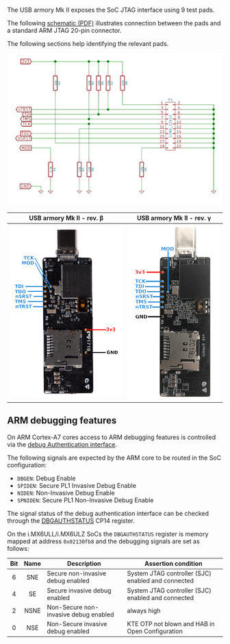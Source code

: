 The USB armory Mk II exposes the SoC JTAG interface using 9 test pads.

The following [schematic (PDF)](https://github.com/usbarmory/usbarmory/raw/master/hardware/mark-two/jtag-breakout.pdf) illustrates connection between the pads and a
standard ARM JTAG 20-pin connector.

The following sections help identifying the relevant pads.

![Mk II JTAG schematic](images/armory-mark-two-jtag-sch.png)

| USB armory Mk II - rev. β                                      | USB armory Mk II - rev. γ                                      |
|:--------------------------------------------------------------:|:--------------------------------------------------------------:|
|  ![Mk II β JTAG picture](images/armory-mark-two-jtag-beta.png) | ![Mk II γ JTAG picture](images/armory-mark-two-jtag-gamma.png) |


ARM debugging features
----------------------

On ARM Cortex-A7 cores access to ARM debugging features is controlled
via the [debug Authentication interface](https://developer.arm.com/documentation/ddi0464/d/Debug/External-debug-interface?lang=en).

The following signals are expected by the ARM core to be routed in the SoC
configuration:

* `DBGEN`:  Debug Enable
* `SPIDEN`: Secure PL1 Invasive Debug Enable
* `NIDEN`: Non-Invasive Debug Enable
* `SPNIDEN`: Secure PL1 Non-Invasive Debug Enable

The signal status of the debug authentication interface can be checked through the
[DBGAUTHSTATUS](https://developer.arm.com/documentation/ddi0406/b/Debug-Architecture/Debug-Registers-Reference/Management-registers--ARMv7-only/Authentication-Status-Register--DBGAUTHSTATUS-?lang=en) CP14 register.

On the i.MX6ULL/i.MX6ULZ SoCs the `DBGAUTHSTATUS` register is memory mapped at
address `0x02130fb8` and the debugging signals are set as follows:

| Bit | Name | Description                           | Assertion condition                                 |
|:---:|:----:|---------------------------------------|-----------------------------------------------------|
|  6  | SNE  | Secure non-invasive debug enabled     | System JTAG controller (SJC) enabled and connected  |
|  4  | SE   | Secure invasive debug enabled         | System JTAG controller (SJC) enabled and connected  |
|  2  | NSNE | Non-Secure non-invasive debug enabled | always high                                         |
|  0  | NSE  | Non-Secure invasive debug enabled     | KTE OTP not blown and HAB in Open Configuration     |
